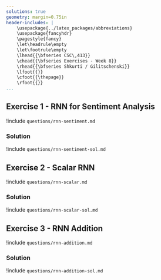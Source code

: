 ```yaml
---
solutions: true
geometry: margin=0.75in
header-includes: |
    \usepackage{../latex_packages/abbreviations}
    \usepackage{fancyhdr}
    \pagestyle{fancy}
    \let\headrule\empty
    \let\footrule\empty
    \lhead{{\bfseries CSC\,413}}
    \chead{{\bfseries Exercises - Week 8}}
    \rhead{{\bfseries Shkurti / Gilitschenski}}
    \lfoot{{}}
    \cfoot{{\thepage}}
    \rfoot{{}}
...
```



## Exercise 1 - RNN for Sentiment Analysis
!include `questions/rnn-sentiment.md`

### Solution
!include `questions/rnn-sentiment-sol.md`

## Exercise 2 - Scalar RNN
!include `questions/rnn-scalar.md`

### Solution
!include `questions/rnn-scalar-sol.md`

## Exercise 3 - RNN Addition
!include `questions/rnn-addition.md`

### Solution
!include `questions/rnn-addition-sol.md`